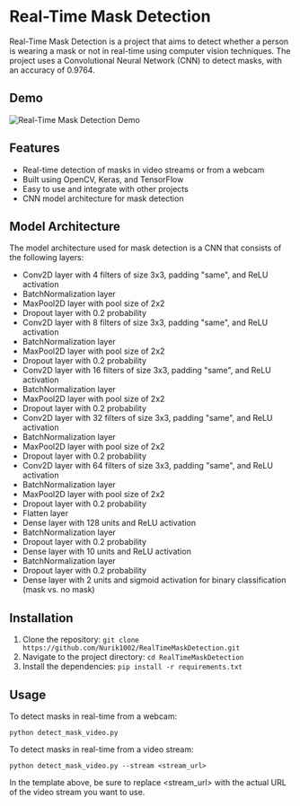 # Real-Time Mask Detection

Real-Time Mask Detection is a project that aims to detect whether a person is wearing a mask or not in real-time using computer vision techniques. The project uses a Convolutional Neural Network (CNN) to detect masks, with an accuracy of 0.9764.

## Demo

![Real-Time Mask Detection Demo](demo.gif)

## Features

- Real-time detection of masks in video streams or from a webcam
- Built using OpenCV, Keras, and TensorFlow
- Easy to use and integrate with other projects
- CNN model architecture for mask detection

## Model Architecture

The model architecture used for mask detection is a CNN that consists of the following layers:

- Conv2D layer with 4 filters of size 3x3, padding "same", and ReLU activation
- BatchNormalization layer
- MaxPool2D layer with pool size of 2x2
- Dropout layer with 0.2 probability
- Conv2D layer with 8 filters of size 3x3, padding "same", and ReLU activation
- BatchNormalization layer
- MaxPool2D layer with pool size of 2x2
- Dropout layer with 0.2 probability
- Conv2D layer with 16 filters of size 3x3, padding "same", and ReLU activation
- BatchNormalization layer
- MaxPool2D layer with pool size of 2x2
- Dropout layer with 0.2 probability
- Conv2D layer with 32 filters of size 3x3, padding "same", and ReLU activation
- BatchNormalization layer
- MaxPool2D layer with pool size of 2x2
- Dropout layer with 0.2 probability
- Conv2D layer with 64 filters of size 3x3, padding "same", and ReLU activation
- BatchNormalization layer
- MaxPool2D layer with pool size of 2x2
- Dropout layer with 0.2 probability
- Flatten layer
- Dense layer with 128 units and ReLU activation
- BatchNormalization layer
- Dropout layer with 0.2 probability
- Dense layer with 10 units and ReLU activation
- BatchNormalization layer
- Dropout layer with 0.2 probability
- Dense layer with 2 units and sigmoid activation for binary classification (mask vs. no mask)

## Installation

1. Clone the repository: `git clone https://github.com/Nurik1002/RealTimeMaskDetection.git`
2. Navigate to the project directory: `cd RealTimeMaskDetection`
3. Install the dependencies: `pip install -r requirements.txt`

## Usage

To detect masks in real-time from a webcam:

`python detect_mask_video.py`

To detect masks in real-time from a video stream:

`python detect_mask_video.py --stream <stream_url>`

In the template above, be sure to replace <stream_url> with the actual URL of the video stream you want to use.
